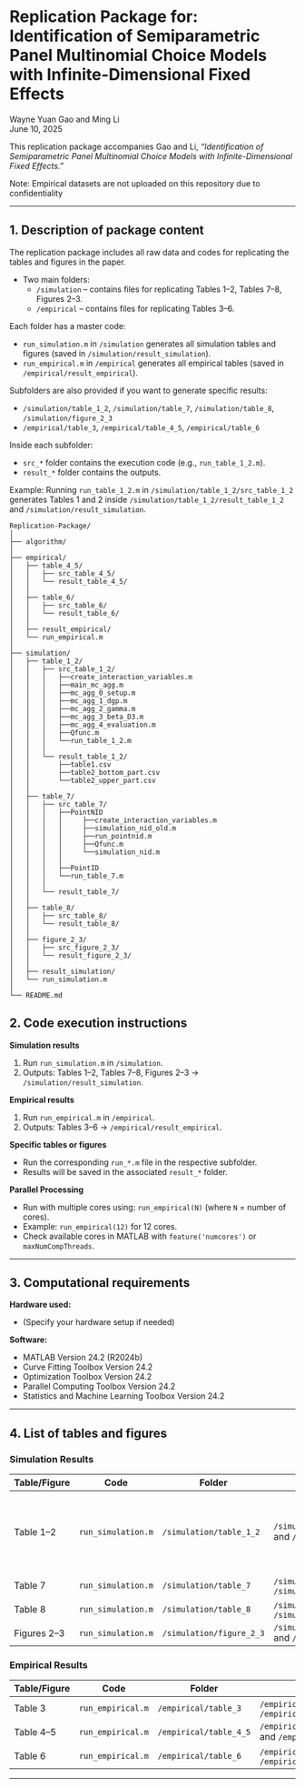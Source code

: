 # Replication Package for: Identification of Semiparametric Panel Multinomial Choice Models with Infinite-Dimensional Fixed Effects

Wayne Yuan Gao and Ming Li  
June 10, 2025

This replication package accompanies Gao and Li, *“Identification of Semiparametric Panel Multinomial Choice Models with Infinite-Dimensional Fixed Effects.”*

Note: Empirical datasets are not uploaded on this repository due to confidentiality 

---

## 1. Description of package content

The replication package includes all raw data and codes for replicating the tables and figures in the paper.  

- Two main folders:  
  - `/simulation` – contains files for replicating Tables 1–2, Tables 7–8, Figures 2–3.  
  - `/empirical` – contains files for replicating Tables 3–6.  

Each folder has a master code:  
- `run_simulation.m` in `/simulation` generates all simulation tables and figures (saved in `/simulation/result_simulation`).  
- `run_empirical.m` in `/empirical` generates all empirical tables (saved in `/empirical/result_empirical`).  

Subfolders are also provided if you want to generate specific results:  
- `/simulation/table_1_2`, `/simulation/table_7`, `/simulation/table_8`, `/simulation/figure_2_3`  
- `/empirical/table_3`, `/empirical/table_4_5`, `/empirical/table_6`  

Inside each subfolder:  
- `src_*` folder contains the execution code (e.g., `run_table_1_2.m`).  
- `result_*` folder contains the outputs.  

Example: Running `run_table_1_2.m` in `/simulation/table_1_2/src_table_1_2` generates Tables 1 and 2 inside `/simulation/table_1_2/result_table_1_2` and `/simulation/result_simulation`.

```plaintext
Replication-Package/
│
├── algorithm/
│
├── empirical/
│   ├── table_4_5/
│   │   ├── src_table_4_5/
│   │   └── result_table_4_5/
│   │
│   ├── table_6/
│   │   ├── src_table_6/
│   │   └── result_table_6/
│   │
│   ├── result_empirical/
│   └── run_empirical.m
│
├── simulation/
│   ├── table_1_2/
│   │   ├── src_table_1_2/
│   │   │   ├──create_interaction_variables.m
│   │   │   ├──main_mc_agg.m
│   │   │   ├──mc_agg_0_setup.m
│   │   │   ├──mc_agg_1_dgp.m
│   │   │   ├──mc_agg_2_gamma.m
│   │   │   ├──mc_agg_3_beta_D3.m
│   │   │   ├──mc_agg_4_evaluation.m
│   │   │   ├──Qfunc.m
│   │   │   └──run_table_1_2.m
│   │   │
│   │   └── result_table_1_2/
│   │       ├──table1.csv
│   │       ├──table2_bottom_part.csv
│   │       └──table2_upper_part.csv
│   │
│   ├── table_7/
│   │   ├── src_table_7/
│   │   │   ├──PointNID
│   │   │   │     ├──create_interaction_variables.m
│   │   │   │     ├──simulation_nid_old.m
│   │   │   │     ├──run_pointnid.m
│   │   │   │     ├──Qfunc.m
│   │   │   │     └──simulation_nid.m
│   │   │   │ 
│   │   │   ├──PointID
│   │   │   └──run_table_7.m
│   │   │
│   │   └── result_table_7/
│   │
│   ├── table_8/
│   │   ├── src_table_8/
│   │   └── result_table_8/
│   │
│   ├── figure_2_3/
│   │   ├── src_figure_2_3/
│   │   └── result_figure_2_3/
│   │
│   ├── result_simulation/
│   └── run_simulation.m
│
└── README.md
```

## 2. Code execution instructions

**Simulation results**  
1. Run `run_simulation.m` in `/simulation`.  
2. Outputs: Tables 1–2, Tables 7–8, Figures 2–3 → `/simulation/result_simulation`.  

**Empirical results**  
1. Run `run_empirical.m` in `/empirical`.  
2. Outputs: Tables 3–6 → `/empirical/result_empirical`.  

**Specific tables or figures**  
- Run the corresponding `run_*.m` file in the respective subfolder.  
- Results will be saved in the associated `result_*` folder.  

**Parallel Processing**  
- Run with multiple cores using: `run_empirical(N)` (where `N` = number of cores).  
- Example: `run_empirical(12)` for 12 cores.  
- Check available cores in MATLAB with `feature('numcores')` or `maxNumCompThreads`.

---

## 3. Computational requirements

**Hardware used:**  
- (Specify your hardware setup if needed)

**Software:**  
- MATLAB Version 24.2 (R2024b)  
- Curve Fitting Toolbox Version 24.2  
- Optimization Toolbox Version 24.2  
- Parallel Computing Toolbox Version 24.2  
- Statistics and Machine Learning Toolbox Version 24.2  

---

## 4. List of tables and figures

### Simulation Results
| Table/Figure | Code | Folder | Output Folder | Notes |
|--------------|------|--------|---------------|-------|
| Table 1–2 | `run_simulation.m` | `/simulation/table_1_2` | `/simulation/table_1_2/result_table_1_2` and `/simulation/result_simulation` | Results split into upper and bottom parts |
| Table 7 | `run_simulation.m` | `/simulation/table_7` | `/simulation/table_7/result_table_7` and `/simulation/result_simulation` |  |
| Table 8 | `run_simulation.m` | `/simulation/table_8` | `/simulation/table_8/result_table_8` and `/simulation/result_simulation` |  |
| Figures 2–3 | `run_simulation.m` | `/simulation/figure_2_3` | `/simulation/figure_2_3/result_figure_2_3` and `/simulation/result_simulation` |  |

### Empirical Results
| Table/Figure | Code | Folder | Output Folder |
|--------------|------|--------|---------------|
| Table 3 | `run_empirical.m` | `/empirical/table_3` | `/empirical/table_3/result_table_3` and `/empirical/result_empirical` |
| Table 4–5 | `run_empirical.m` | `/empirical/table_4_5` | `/empirical/table_4_5/result_table_4_5` and `/empirical/result_empirical` |
| Table 6 | `run_empirical.m` | `/empirical/table_6` | `/empirical/table_6/result_table_6` and `/empirical/result_empirical` |

---
